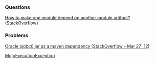 ### Questions  

[How to make one module depend on another module artifact? (StackOverflow)](https://stackoverflow.com/questions/4150180/how-to-make-one-module-depend-on-another-module-artifact)  

### Problems  

[Oracle ojdbc6.jar as a maven dependency (StackOverflow - Mar 27 '12)](https://stackoverflow.com/questions/9898499/oracle-jdbc-ojdbc6-jar-as-a-maven-dependency#13279171)  

[MojoExecutionException](https://cwiki.apache.org/confluence/display/MAVEN/MojoExecutionException)  
